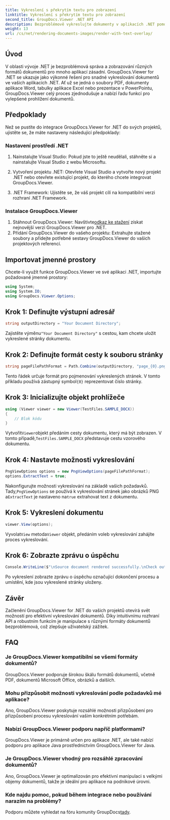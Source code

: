```yaml
---
title: Vykreslení s překrytím textu pro zobrazení
linktitle: Vykreslení s překrytím textu pro zobrazení
second_title: GroupDocs.Viewer .NET API
description: Bezproblémově vykreslujte dokumenty v aplikacích .NET pomocí GroupDocs.Viewer, který podporuje různé formáty pro lepší uživatelskou zkušenost.
weight: 13
url: /cs/net/rendering-documents-images/render-with-text-overlay/
---
```

## Úvod
V oblasti vývoje .NET je bezproblémová správa a zobrazování různých formátů dokumentů pro mnoho aplikací zásadní. GroupDocs.Viewer for .NET se ukazuje jako výkonné řešení pro snadné vykreslování dokumentů ve vašich aplikacích .NET. Ať už se jedná o soubory PDF, dokumenty aplikace Word, tabulky aplikace Excel nebo prezentace v PowerPointu, GroupDocs.Viewer celý proces zjednodušuje a nabízí řadu funkcí pro vylepšené prohlížení dokumentů.
## Předpoklady
Než se pustíte do integrace GroupDocs.Viewer for .NET do svých projektů, ujistěte se, že máte nastaveny následující předpoklady:
### Nastavení prostředí .NET
1. Nainstalujte Visual Studio: Pokud jste to ještě neudělali, stáhněte si a nainstalujte Visual Studio z webu Microsoftu.
   
2. Vytvoření projektu .NET: Otevřete Visual Studio a vytvořte nový projekt .NET nebo otevřete existující projekt, do kterého chcete integrovat GroupDocs.Viewer.
3. .NET Framework: Ujistěte se, že váš projekt cílí na kompatibilní verzi rozhraní .NET Framework.
### Instalace GroupDocs.Viewer
1.  Stáhnout GroupDocs.Viewer: Navštivte[odkaz ke stažení](https://releases.groupdocs.com/viewer/net/) získat nejnovější verzi GroupDocs.Viewer pro .NET.
2. Přidání GroupDocs.Viewer do vašeho projektu: Extrahujte stažené soubory a přidejte potřebné sestavy GroupDocs.Viewer do vašich projektových referencí.

## Importovat jmenné prostory
Chcete-li využít funkce GroupDocs.Viewer ve své aplikaci .NET, importujte požadované jmenné prostory:
```csharp
using System;
using System.IO;
using GroupDocs.Viewer.Options;
```

## Krok 1: Definujte výstupní adresář
```csharp
string outputDirectory = "Your Document Directory";
```
 Zajistěte výměnu`"Your Document Directory"` s cestou, kam chcete uložit vykreslené stránky dokumentu.
## Krok 2: Definujte formát cesty k souboru stránky
```csharp
string pageFilePathFormat = Path.Combine(outputDirectory, "page_{0}.png");
```
 Tento řádek určuje formát pro pojmenování vykreslených stránek. V tomto příkladu používá zástupný symbol`{0}` reprezentovat číslo stránky.
## Krok 3: Inicializujte objekt prohlížeče
```csharp
using (Viewer viewer = new Viewer(TestFiles.SAMPLE_DOCX))
{
    // Blok kódu
}
```
 Vytvořit`Viewer`objekt předáním cesty dokumentu, který má být zobrazen. V tomto případě,`TestFiles.SAMPLE_DOCX` představuje cestu vzorového dokumentu.
## Krok 4: Nastavte možnosti vykreslování
```csharp
PngViewOptions options = new PngViewOptions(pageFilePathFormat);
options.ExtractText = true;
```
 Nakonfigurujte možnosti vykreslování na základě vašich požadavků. Tady,`PngViewOptions` se používá k vykreslování stránek jako obrázků PNG a`ExtractText` je nastaveno na`true` extrahovat text z dokumentu.
## Krok 5: Vykreslení dokumentu
```csharp
viewer.View(options);
```
 Vyvolat`View` metoda`Viewer` objekt, předáním voleb vykreslování zahájíte proces vykreslování.
## Krok 6: Zobrazte zprávu o úspěchu
```csharp
Console.WriteLine($"\nSource document rendered successfully.\nCheck output in {outputDirectory}.");
```
Po vykreslení zobrazte zprávu o úspěchu označující dokončení procesu a umístění, kde jsou vykreslené stránky uloženy.

## Závěr
Začlenění GroupDocs.Viewer for .NET do vašich projektů otevírá svět možností pro efektivní vykreslování dokumentů. Díky intuitivnímu rozhraní API a robustním funkcím je manipulace s různými formáty dokumentů bezproblémová, což zlepšuje uživatelský zážitek.
## FAQ
### Je GroupDocs.Viewer kompatibilní se všemi formáty dokumentů?
GroupDocs.Viewer podporuje širokou škálu formátů dokumentů, včetně PDF, dokumentů Microsoft Office, obrázků a dalších.
### Mohu přizpůsobit možnosti vykreslování podle požadavků mé aplikace?
Ano, GroupDocs.Viewer poskytuje rozsáhlé možnosti přizpůsobení pro přizpůsobení procesu vykreslování vašim konkrétním potřebám.
### Nabízí GroupDocs.Viewer podporu napříč platformami?
GroupDocs.Viewer je primárně určen pro aplikace .NET, ale také nabízí podporu pro aplikace Java prostřednictvím GroupDocs.Viewer for Java.
### Je GroupDocs.Viewer vhodný pro rozsáhlé zpracování dokumentů?
Ano, GroupDocs.Viewer je optimalizován pro efektivní manipulaci s velkými objemy dokumentů, takže je ideální pro aplikace na podnikové úrovni.
### Kde najdu pomoc, pokud během integrace nebo používání narazím na problémy?
 Podporu můžete vyhledat na fóru komunity GroupDocs[tady](https://forum.groupdocs.com/c/viewer/9).